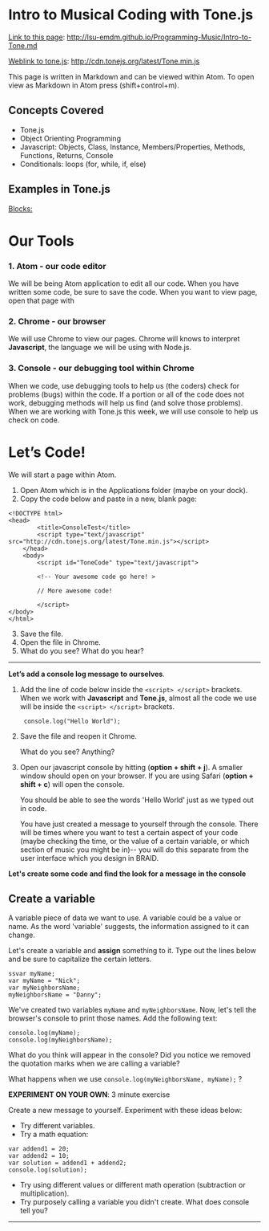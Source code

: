 
# Intro to Musical Coding with Tone.js
[Link to this page](http://lsu-emdm.github.io/Programming-Music/Intro-to-Tone.md): http://lsu-emdm.github.io/Programming-Music/Intro-to-Tone.md

[Weblink to tone.js](http://cdn.tonejs.org/latest/Tone.min.js): http://cdn.tonejs.org/latest/Tone.min.js

This page is written in Markdown and can be viewed within Atom. To open view as Markdown in Atom press (shift+control+m).

## Concepts Covered
- Tone.js
- Object Orienting Programming
- Javascript: Objects, Class, Instance, Members/Properties, Methods, Functions, Returns, Console
- Conditionals: loops (for, while, if, else)

## Examples in Tone.js
[Blocks:](htt://somewhere.com)


# Our Tools
### 1.	Atom - our code editor
We will be being Atom application to edit all our code.
When you have written some code, be sure to save the code.
When you want to view page, open that page with
### 2.	Chrome - our browser
We will use Chrome to view our pages. Chrome will knows to interpret **Javascript**, the language we will be using with Node.js.
### 3.	Console - our debugging tool within Chrome
When we code, use debugging tools to help us (the coders) check for problems (bugs) within the code. If a portion or all of the code does not work, debugging methods will help us find (and solve those problems). When we are working with Tone.js this week, we will use console to help us check on code.

# Let’s Code!
We will start a page within Atom.
1. Open Atom which is in the Applications folder (maybe on your dock).
2. Copy the code below and paste in a new, blank page:
```
<!DOCTYPE html>
<head>
		<title>ConsoleTest</title>
		<script type="text/javascript" src="http://cdn.tonejs.org/latest/Tone.min.js"></script>
	</head>
	<body>
		<script id="ToneCode" type="text/javascript">

		<!-- Your awesome code go here! >

		// More awesome code!

		</script>
</body>
</html>
```
3. Save the file.
4. Open the file in Chrome.
5. What do you see? What do you hear?

----

**Let’s add a console log message to ourselves**.

1. Add the line of code below inside the `<script> </script>` brackets. When we work with **Javascript** and **Tone.js**, almost all the code we use will be inside the `<script> </script>` brackets.

		console.log("Hello World");

2. Save the file and reopen it Chrome.

	What do you see? Anything?

3. Open our javascript console by hitting (**option + shift + j**). A smaller window should open on your browser. If you are using Safari (**option + shift + c**) will open the console.

	You should be able to see the words 'Hello World' just as we typed out in code.

	You have just created a message to yourself through the console. There will be times where you want to test a certain aspect of your code (maybe checking the time, or the value of a certain variable, or which section of music you might be in)-- you will do this separate from the user interface which you design in BRAID.


**Let's create some code and find the look for a message in the console**

## Create a variable
A variable piece of data we want to use. A variable could be a value or name. As the word 'variable' suggests, the information assigned to it can change.

Let's create a variable and **assign** something to it. Type out the lines below and be sure to capitalize the certain letters.
```
ssvar myName;
var myName = "Nick";
var myNeighborsName;
myNeighborsName = "Danny";
```

We've created two variables `myName` and `myNeighborsName`. Now, let's tell the browser's console to print those names. Add the following text:

```
console.log(myName);
console.log(myNeighborsName);
```

What do you think will appear in the console? Did you notice we removed the quotation marks when we are calling a variable?

What happens when we use `console.log(myNeighborsName, myName);`   ?

**EXPERIMENT ON YOUR OWN**: 3 minute exercise

Create a new message to yourself. Experiment with these ideas below:
- Try different variables.
- Try a math equation:
```
var addend1 = 20;
var addend2 = 10;
var solution = addend1 + addend2;
console.log(solution);
```
- Try using different values or different math operation (subtraction or multiplication).
- Try purposely calling a variable you didn't create. What does console tell you?

----

